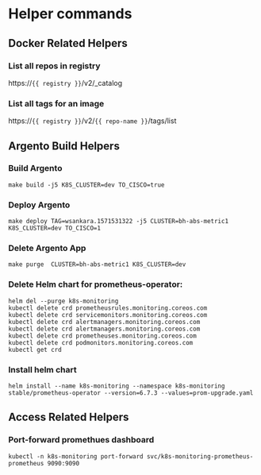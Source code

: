 # Helper commands


## Docker Related Helpers

### List all repos in registry

https://`{{ registry }}`/v2/_catalog

### List all tags for an image

https://`{{ registry }}`/v2/`{{ repo-name }}`/tags/list

## Argento Build Helpers

### Build Argento

```
make build -j5 K8S_CLUSTER=dev TO_CISCO=true
```

### Deploy Argento

```
make deploy TAG=wsankara.1571531322 -j5 CLUSTER=bh-abs-metric1 K8S_CLUSTER=dev TO_CISCO=1
```

### Delete Argento App

```
make purge  CLUSTER=bh-abs-metric1 K8S_CLUSTER=dev
```

### Delete Helm chart for prometheus-operator:

```
helm del --purge k8s-monitoring
kubectl delete crd prometheusrules.monitoring.coreos.com
kubectl delete crd servicemonitors.monitoring.coreos.com
kubectl delete crd alertmanagers.monitoring.coreos.com
kubectl delete crd alertmanagers.monitoring.coreos.com
kubectl delete crd prometheuses.monitoring.coreos.com
kubectl delete crd podmonitors.monitoring.coreos.com
kubectl get crd
```

### Install helm chart

```
helm install --name k8s-monitoring --namespace k8s-monitoring stable/prometheus-operator --version=6.7.3 --values=prom-upgrade.yaml
```

## Access Related Helpers

### Port-forward promethues dashboard 

```
kubectl -n k8s-monitoring port-forward svc/k8s-monitoring-prometheus-prometheus 9090:9090
```
